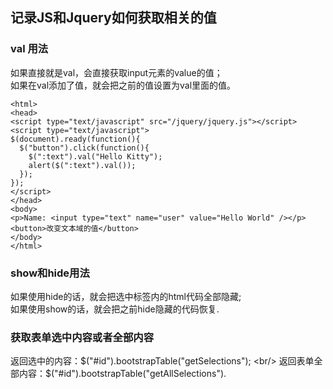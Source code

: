 ## 记录JS和Jquery如何获取相关的值


### val 用法
如果直接就是val，会直接获取input元素的value的值； <br/>
如果在val添加了值，就会把之前的值设置为val里面的值。

```
<html>
<head>
<script type="text/javascript" src="/jquery/jquery.js"></script>
<script type="text/javascript">
$(document).ready(function(){
  $("button").click(function(){
    $(":text").val("Hello Kitty");
    alert($(":text").val());
  });
});
</script>
</head>
<body>
<p>Name: <input type="text" name="user" value="Hello World" /></p>
<button>改变文本域的值</button>
</body>
</html>

```

### show和hide用法
如果使用hide的话，就会把选中标签内的html代码全部隐藏; <br/>
如果使用show的话，就会把之前hide隐藏的代码恢复.


### 获取表单选中内容或者全部内容
返回选中的内容：$("#id").bootstrapTable("getSelections"); <br/>
返回表单全部内容：$("#id").bootstrapTable("getAllSelections").

